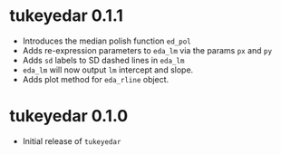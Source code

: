 # tukeyedar 0.1.1

* Introduces the median polish function `ed_pol`
* Adds re-expression parameters to `eda_lm` via the params `px` and `py`
* Adds `sd` labels to SD dashed lines in `eda_lm`
* `eda_lm` will now output `lm` intercept and slope.
* Adds plot method for `eda_rline` object.


# tukeyedar 0.1.0

* Initial release of `tukeyedar`

